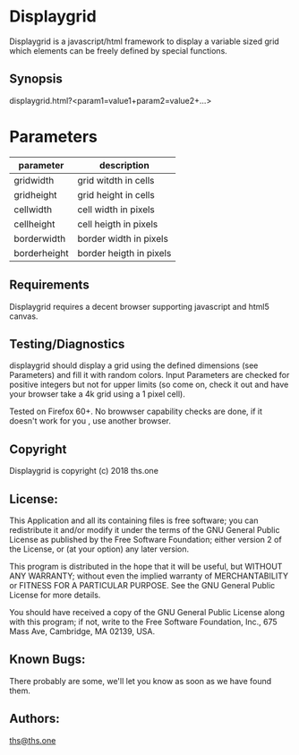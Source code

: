 # Displaygrid

Displaygrid is a javascript/html framework to display a
variable sized grid which elements can be freely defined 
by special functions.

## Synopsis

displaygrid.html?<param1=value1+param2=value2+...>

# Parameters

  parameter    | description
---------------| -----------
  gridwidth    | grid witdth in cells
  gridheight   | grid height in cells
  cellwidth    | cell width in pixels
  cellheight   | cell heigth in pixels
  borderwidth  | border width in pixels
  borderheight | border heigth in pixels

## Requirements

Displaygrid requires a decent browser supporting javascript and html5 canvas.

## Testing/Diagnostics

displaygrid should display a grid using the defined dimensions (see
Parameters) and fill it with random colors. Input Parameters are
checked for positive integers but not for upper limits (so come on,
check it out and have your browser take a 4k grid using a 1 pixel cell).

Tested on Firefox 60+. No browwser capability checks are done, if it 
doesn't work for you , use another browser.

## Copyright
Displaygrid is copyright (c) 2018 ths.one

## License:
This Application and all its containing files is free software; you 
can redistribute it and/or modify it under the terms of the GNU 
General Public License as published by the Free Software Foundation; 
either version 2 of the License, or (at your option) any later version.

This program is distributed in the hope that it will be useful, but 
WITHOUT ANY WARRANTY; without even the implied warranty of MERCHANTABILITY 
or FITNESS FOR A PARTICULAR PURPOSE.  See the GNU General Public License 
for more details.

You should have received a copy of the GNU General Public License
along with this program; if not, write to the Free Software
Foundation, Inc., 675 Mass Ave, Cambridge, MA 02139, USA.

## Known Bugs:
There probably are some, we'll let you know as soon as we have found them.

## Authors:
ths@ths.one


